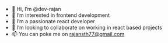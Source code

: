 - 👋 Hi, I’m @dev-rajan
- 👀 I’m interested in frontend development
- 🌱 I’m a passionate react developer
- 💞️ I’m looking to collaborate on working in react based projects
- 📫 You can poke me on rajansth77@gmail.com

<!---
dev-rajan/dev-rajan is a ✨ special ✨ repository because its `README.md` (this file) appears on your GitHub profile.
You can click the Preview link to take a look at your changes.
--->
